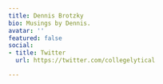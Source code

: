 ```yaml
---
title: Dennis Brotzky
bio: Musings by Dennis.
avatar: ''
featured: false
social:
- title: Twitter
  url: https://twitter.com/collegelytical

---
```

